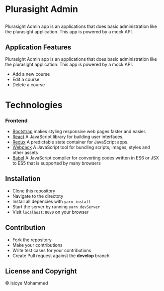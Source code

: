 # Plurasight Admin

##
Plurasight Admin app is an applications that does basic administration like the plurasight application. This app is powered by a mock API.

## Application Features
Plurasight Admin app is an applications that does basic administration like the plurasight application. This app is powered by a mock API.
- Add a new course
- Edit a course
- Delete a course

# Technologies
### Frontend
- [Bootstrap](https://getbootstrap.com/) makes styling responsive web pages faster and easier.
- [React](https://facebook.github.io/react/) A JavaScript library for building user interfaces.
- [Redux](http://redux.js.org/) A predictable state container for JavaScript apps.
- [Webpack](https://webpack.js.org/) A JavaScript tool for bundling scripts, images, styles and other assets
- [Babel](https://babeljs.io/) A JavaScript compiler for converting codes written in ES6 or JSX to ES5 that is supported by many browsers

## Installation
- Clone this repository
- Navigate to the directoty
- Install all depencies with ```yarn install```
- Start the server by running ```yarn devServer```
- Visit ``localhost:8080`` on your browser

## Contribution
  * Fork the repository
  * Make your contributions
  * Write test cases for your contributions
  * Create Pull request against the **develop** branch.

## License and Copyright
&copy; Isioye Mohammed

